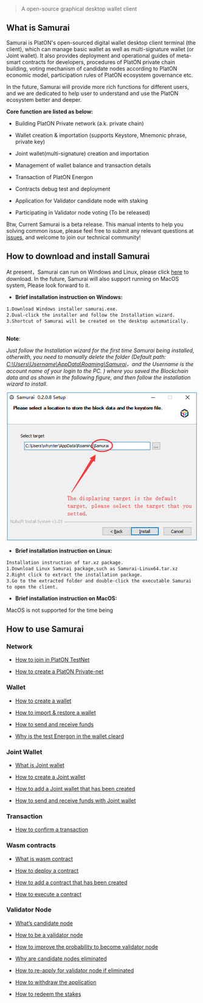 > A open-source graphical desktop wallet client

## What is Samurai

Samurai is PlatON's open-sourced digital wallet desktop client terminal (the client), which can manage basic wallet as well as multi-signature wallet (or Joint wallet). It also provides deployment and operational guides of meta-smart contracts for developers, procedures of PlatON private chain building, voting mechanism of candidate nodes according to PlatON economic model, participation rules of PlatON ecosystem governance etc.

In the future, Samurai will provide more rich functions for different users, and we are dedicated to help user to understand and use the PlatON ecosystem better and deeper.

**Core function are listed as below:**

- Building PlatON Private network (a.k. private chain)

- Wallet creation & importation (supports Keystore, Mnemonic phrase, private key)

- Joint wallet(multi-signature) creation and importation 

- Management of wallet balance and transaction details

- Transaction of PlatON Energon

- Contracts debug test and deployment

- Application for Validator candidate node with staking

- Participating in Validator node voting (To be released)

Btw, Current Samurai is a beta release. This manual intents to help you solving common issue, please feel free to submit any relevant questions at [issues](https://github.com/PlatONnetwork/wiki/issues),  and welcome to join our technical community!


## How to download and install Samurai

At present，Samurai can run on Windows and Linux, please click [here](https://github.com/PlatONnetwork/Samurai/releases) to download. In the future, Samurai will also support running on MacOS system, Please look forward to it. 

+ **Brief installation instruction on Windows:**


```
1.Download Windows installer samurai.exe.
2.Dual-click the installer and follow the Installation wizard.
3.Shortcut of Samurai will be created on the desktop automatically.


```
**Note**:  

*Just follow the Installation wizard for the first time Samurai being  installed, otherwith,  you need to manually delete the folder (Default path: <u>C:\Users\Username\AppData\Roaming\Samurai</u>，and the Username is the account name of your login to the PC. ) where you saved the Blockchain data and as shown in the following figure, and then follow the installation wizard to install.*



![Image text](platon-samurai-EN/image/Keystore_address.png)



+ **Brief installation instruction on Linux:**


```
Installation instruction of tar.xz package.
1.Download Linux Samurai package,such as Samurai-Linux64.tar.xz
2.Right click to extract the installation package.
3.Go to the extracted folder and double-click the executable Samurai to open the client.
```

+ **Brief installation instruction on MacOS:**

MacOS is not supported for the time being

## How to use Samurai

### Network

- [How to join in PlatON TestNet](en-us/user-interfaces/platon-samurai-EN/_join-in-a-network#How-to-join-in-PlatON-TestNet)

- [How to create a PlatON Private-net](en-us/user-interfaces/platon-samurai-EN/_join-in-a-network#How-to-create-a-PlatON-Private-net)

### Wallet

- [How to create a wallet](en-us/user-interfaces/platon-samurai-EN/_Classic-Wallet#How-to-create-a-wallet)

- [How to import & restore a wallet](en-us/user-interfaces/platon-samurai-EN/_Classic-Wallet#how-to-import-amp-restore-a-wallet&-restore-a-wallet)

- [How to send and receive funds](en-us/user-interfaces/platon-samurai-EN/_Classic-Wallet#How-to-send-and-receive-funds)

- [Why is the test Energon in the wallet cleard](en-us/user-interfaces/platon-samurai-EN/_Classic-Wallet#Why-is-the-test-Energon-in-the-wallet-cleard)

### Joint Wallet

- [What is Joint wallet](en-us/user-interfaces/platon-samurai-EN/_Joint-Wallet#What-is-joint-wallet)
- [How to create a Joint wallet](en-us/user-interfaces/platon-samurai-EN/_Joint-Wallet#How-to-create-a-joint-wallet)

- [How to add a Joint wallet that has been created](en-us/user-interfaces/platon-samurai-EN/_Joint-Wallet#How-to-add-a-joint-wallet-that-has-been-created)
- [How to send and receive funds with Joint wallet](en-us/user-interfaces/platon-samurai-EN/_Joint-Wallet#How-to-send-and-receive-funds-with-Joint-wallet)

### Transaction

- [How to confirm a transaction](en-us/user-interfaces/platon-samurai-EN/_confirm-transactions#How-to-confirm-a-transaction)

### Wasm contracts

- [What is wasm contract](en-us/user-interfaces/platon-samurai-EN/_wasm-contracts#What-is-Wasm-contract)

- [How to deploy a contract](en-us/user-interfaces/platon-samurai-EN/_Wasm-Contracts#how-to-deploy-a-contract)

- [How to add a contract that has been created ](en-us/user-interfaces/platon-samurai-EN/_wasm-contracts#How-to-add-a-contract-that-has-been-created)

- [How to execute a contract ](en-us/user-interfaces/platon-samurai-EN/_wasm-contracts#How-to-execute-a-contract)

### Validator Node

- [What’s candidate node](en-us/user-interfaces/platon-samurai-EN/_Validator-Node#What's-candidate-node)

- [How to be a validator node](en-us/user-interfaces/platon-samurai-EN/_Validator-Node#How-to-be-a-validator-node)

- [How to improve the probability to become validator node](en-us/user-interfaces/platon-samurai-EN/_Validator-Node#how-to-improve-the-probability-to-become-validator-node)

- [Why are candidate nodes eliminated](en-us/user-interfaces/platon-samurai-EN/_Validator-Node#Why-are-candidate-nodes-eliminated)

- [How to re-apply for validator node if eliminated](en-us/user-interfaces/platon-samurai-EN/_Validator-Node#how-to-re-apply-for-validator-node-if-eliminated)

- [How to withdraw the application](en-us/user-interfaces/platon-samurai-EN/_Validator-Node#How-to-withdraw-the-application)

- [How to redeem the stakes](en-us/user-interfaces/platon-samurai-EN/_Validator-Node#How-to-redeem-the-stakes)

